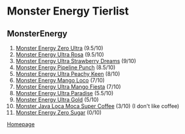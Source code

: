 # Monster Energy Tierlist

## MonsterEnergy

1. [Monster Energy Zero Ultra](https://www.woolworths.com.au/shop/productdetails/489787/monster-energy-ultra-can) (9.5/10)
2. [Monster Energy Ultra Rosa](https://www.woolworths.com.au/shop/productdetails/124312/monster-energy-ultra-rosa-can) (9.5/10)
3. [Monster Energy Ultra Strawberry Dreams](https://www.coles.com.au/product/monster-energy-drink-ultra-strawberry-can-500ml-7717127) (9/10)
4. [Monster Energy Pipeline Punch](https://www.coles.com.au/product/monster-pipeline-punch-can-500ml-3511469) (8.5/10)
5. [Monster Energy Ultra Peachy Keen](https://www.woolworths.com.au/shop/productdetails/391929/monster-ultra-peachy-keen-energy-drink) (8/10)
6. [Monster Energy Mango Loco](https://www.woolworths.com.au/shop/productdetails/698612/monster-energy-mango-loco-can) (7/10)
7. [Monster Energy Ultra Mango Fiesta](https://www.woolworths.com.au/shop/productdetails/174492/monster-energy-drink-ultra-fiesta-mango-flavour) (7/10)
8. [Monster Energy Ultra Paradise](https://www.woolworths.com.au/shop/productdetails/62911/monster-energy-ultra-paradise-can) (5.5/10)
9. [Monster Energy Ultra Gold](https://www.woolworths.com.au/shop/productdetails/220971/monster-energy-ultra-gold) (5/10)
10. [Monster Java Loca Moca Super Coffee](https://www.woolworths.com.au/shop/productdetails/317864/monster-java-loca-moca-super-coffee) (3/10) (I don't like coffee)
11. [Monster Energy Zero Sugar](https://www.coles.com.au/product/monster-energy-drink-zero-sugar-can-500ml-7717116) (0/10)

[Homepage](https://jtrenerry.github.io/)
